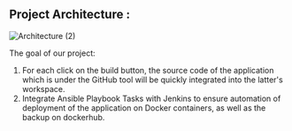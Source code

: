 
## Project Architecture : 

![Architecture (2)](https://user-images.githubusercontent.com/73407173/200918990-88ea462a-90b0-4aea-940f-029d13034c42.png)


The goal of our project:
1. For each click on the build button, the source code of the application which is under the GitHub tool will be quickly integrated into the latter's workspace.
2. Integrate Ansible Playbook Tasks with Jenkins to ensure automation of deployment of the application on Docker containers, as well as the backup on dockerhub.
